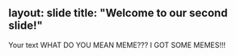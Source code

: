 layout: slide
title: "Welcome to our second slide!"
---
Your text
WHAT DO YOU MEAN MEME??? I GOT SOME MEMES!!!
